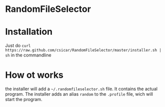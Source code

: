 RandomFileSelector
==================

# Installation

Just do `curl https://raw.github.com/csicar/RandomFileSelector/master/installer.sh | sh` in the commandline

# How ot works

the installer will add a `~/.randomfileselector.sh` file. It contains the actual program. The installer adds an alias `random` to the `.profile` file, wich will start the program.
